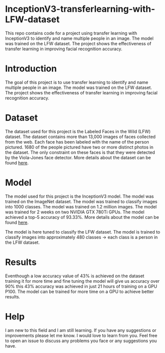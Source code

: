 # InceptionV3-transferlearning-with-LFW-dataset
This repo contains code for a project using transfer learning with InceptionV3 to identify and name multiple people in an image. The model was trained on the LFW dataset. The project shows the effectiveness of transfer learning in improving facial recognition accuracy.

# Introduction
The goal of this project is to use transfer learning to identify and name multiple people in an image. The model was trained on the LFW dataset. The project shows the effectiveness of transfer learning in improving facial recognition accuracy. 

# Dataset
The dataset used for this project is the Labeled Faces in the Wild (LFW) dataset. The dataset contains more than 13,000 images of faces collected from the web. Each face has been labeled with the name of the person pictured. 1680 of the people pictured have two or more distinct photos in the dataset. The only constraint on these faces is that they were detected by the Viola-Jones face detector. More details about the dataset can be found [here](http://vis-www.cs.umass.edu/lfw/).

# Model
The model used for this project is the InceptionV3 model. The model was trained on the ImageNet dataset. The model was trained to classify images into 1000 classes. The model was trained on 1.2 million images. The model was trained for 2 weeks on two NVIDIA GTX 780Ti GPUs. The model achieved a top-5 accuracy of 93.33%. More details about the model can be found [here](https://arxiv.org/abs/1512.00567).

The model is here tuned to classify the LFW dataset. The model is trained to classify images into approximately 480 classes -> each class is a person in the LFW dataset.

# Results
Eventhough a low accuracy value of 43% is achieved on the dataset training it for more time and fine tuning the model will give us accuracy over 90% this 43% accuracy was achieved in just 21 hours of training on a GPU P100. The model can be trained for more time on a GPU to achieve better results. 

# Help 
I am new to this field and I am still learning. If you have any suggestions or improvements please let me know. I would love to learn from you. 
Feel free to open an issue to discuss any problems you face or any suggestions you have.